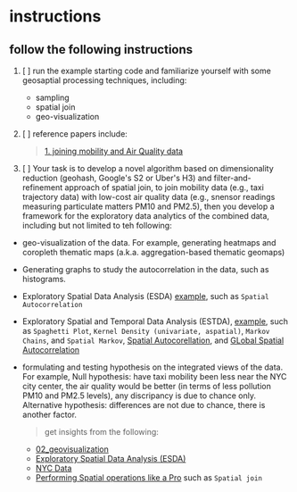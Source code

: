 # instructions
## follow the following instructions
1. [ ] run the example starting code and familiarize yourself with some geosaptial processing techniques, including:
    - sampling
    - spatial join
    - geo-visualization

2. [ ] reference papers include:
    > [1. joining mobility and Air Quality data](https://www.mdpi.com/1999-5903/15/8/263) 

3. [ ] Your task is to develop a novel algorithm based on dimensionality reduction (geohash, Google's S2 or Uber's H3) and filter-and-refinement approach of spatial join, to join mobility data (e.g., taxi trajectory data) with low-cost air quality data (e.g., snensor readings measuring particulate matters PM10 and PM2.5), then you develop a framework for the exploratory data analytics of the combined data, including but not limited to teh following:
- geo-visualization of the data. For example, generating heatmaps and coropleth thematic maps (a.k.a. aggregation-based thematic geomaps)
- Generating graphs to study the autocorrelation in the data, such as histograms.
- Exploratory Spatial Data Analysis (ESDA) [example](https://darribas.org/gds_scipy16/ipynb_md/04_esda.html), such as ```Spatial Autocorrelation```
- Exploratory Spatial and Temporal Data Analysis (ESTDA), [example](https://darribas.org/gds_scipy16/ipynb_md/05_spatial_dynamics.html), such as ```Spaghetti Plot```, ```Kernel Density (univariate, aspatial)```, ```Markov Chains```, and ```Spatial Markov```, [Spatial Autocorellation](https://github.com/PacktPublishing/Geospatial-Data-Science-Quick-Start-Guide/blob/master/Chapter04/Chapter4.ipynb), and [GLobal Spatial Autocorrelation](https://github.com/PacktPublishing/Geospatial-Data-Science-Quick-Start-Guide/blob/master/Chapter04/Chapter4.ipynb) 

- formulating and testing hypothesis on the integrated views of the data. For example, Null hypothesis: have taxi mobility been less near the NYC city center, the air quality would be better (in terms of less pollution PM10 and PM2.5 levels), any discripancy is due to chance only. Alternative hypothesis: differences are not due to chance, there is another factor.

    > get insights from the following:
    - [02_geovisualization](https://darribas.org/gds_scipy16/ipynb_md/02_geovisualization.html)
    - [Exploratory Spatial Data Analysis (ESDA)](https://darribas.org/gds_scipy16/ipynb_md/04_esda.html)
    - [NYC Data](https://github.com/PacktPublishing/Geospatial-Data-Science-Quick-Start-Guide/blob/master/Chapter02/NYC%20Data.ipynb)
    - [Performing Spatial operations like a Pro](https://github.com/PacktPublishing/Geospatial-Data-Science-Quick-Start-Guide/blob/master/Chapter03/Chapter3.ipynb) such as ```Spatial join```